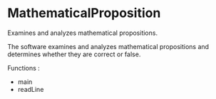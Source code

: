 # MathematicalProposition
Examines and analyzes mathematical propositions.

The software examines and analyzes mathematical propositions and determines whether they are correct or false.


Functions :

- main
- readLine

